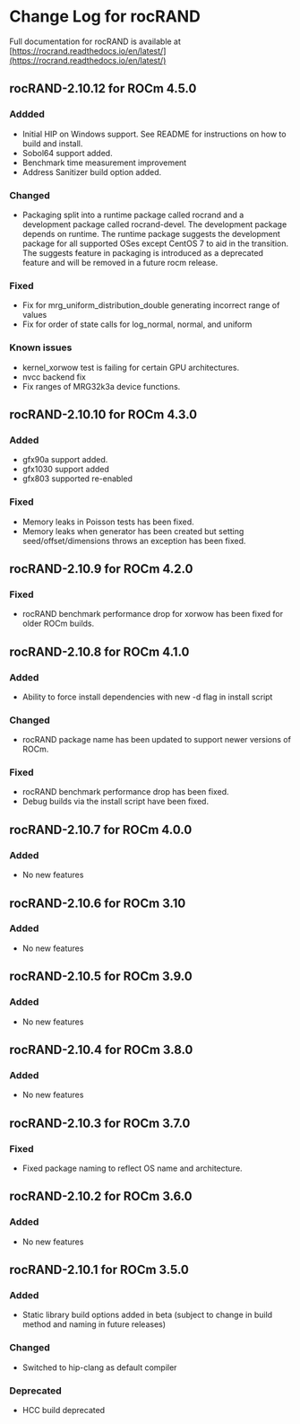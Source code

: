 # Change Log for rocRAND

Full documentation for rocRAND is available at [https://rocrand.readthedocs.io/en/latest/](https://rocrand.readthedocs.io/en/latest/)

## rocRAND-2.10.12 for ROCm 4.5.0
### Addded
- Initial HIP on Windows support. See README for instructions on how to build and install.
- Sobol64 support added.
- Benchmark time measurement improvement
- Address Sanitizer build option added.
### Changed
- Packaging split into a runtime package called rocrand and a development package called rocrand-devel. The development package depends on runtime. The runtime package suggests the development package for all supported OSes except CentOS 7 to aid in the transition. The suggests feature in packaging is introduced as a deprecated feature and will be removed in a future rocm release.
### Fixed
- Fix for mrg_uniform_distribution_double generating incorrect range of values
- Fix for order of state calls for log_normal, normal, and uniform
### Known issues
- kernel_xorwow test is failing for certain GPU architectures.
- nvcc backend fix
- Fix ranges of MRG32k3a device functions.

## rocRAND-2.10.10 for ROCm 4.3.0
### Added
- gfx90a support added.
- gfx1030 support added
- gfx803 supported re-enabled
### Fixed
- Memory leaks in Poisson tests has been fixed.
- Memory leaks when generator has been created but setting seed/offset/dimensions throws an exception has been fixed.

## rocRAND-2.10.9 for ROCm 4.2.0
### Fixed
- rocRAND benchmark performance drop for xorwow has been fixed for older ROCm builds.

## rocRAND-2.10.8 for ROCm 4.1.0
### Added
- Ability to force install dependencies with new -d flag in install script
### Changed
- rocRAND package name has been updated to support newer versions of ROCm.
### Fixed
- rocRAND benchmark performance drop has been fixed.
- Debug builds via the install script have been fixed.

## rocRAND-2.10.7 for ROCm 4.0.0
### Added
- No new features

## rocRAND-2.10.6 for ROCm 3.10
### Added
- No new features

## rocRAND-2.10.5 for ROCm 3.9.0
### Added
- No new features

## rocRAND-2.10.4 for ROCm 3.8.0
### Added
- No new features

## rocRAND-2.10.3 for ROCm 3.7.0
### Fixed
- Fixed package naming to reflect OS name and architecture.

## rocRAND-2.10.2 for ROCm 3.6.0
### Added
- No new features

## rocRAND-2.10.1 for ROCm 3.5.0
### Added
- Static library build options added in beta (subject to change in build method and naming in future releases)
### Changed
- Switched to hip-clang as default compiler
### Deprecated
- HCC build deprecated
